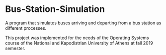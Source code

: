 # Bus-Station-Simulation

A program that simulates buses arriving and departing from a bus station as different processes.

This project was implemented for the needs of the Operating Systems course of the National and Kapodistrian University of 
Athens at fall 2019 semester.
